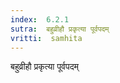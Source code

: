 ```yaml
---
index:  6.2.1
sutra:  बहुव्रीहौ प्रकृत्या पूर्वपदम्
vritti:  samhita 
---
```


बहुव्रीहौ प्रकृत्या पूर्वपदम्

